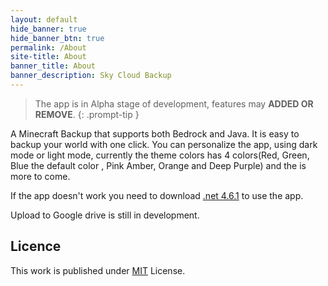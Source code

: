 ```yaml
---
layout: default
hide_banner: true
hide_banner_btn: true
permalink: /About
site-title: About
banner_title: About 
banner_description: Sky Cloud Backup
---
```

> The app is in Alpha stage of development, features may **ADDED OR REMOVE**.
{: .prompt-tip }

A Minecraft Backup that supports both Bedrock and Java. It is easy to backup your world with one click. You can
personalize the app, using dark mode or light mode, currently the theme colors has 4 colors(Red, Green, Blue the default
color , Pink Amber, Orange and Deep Purple) and the is more to come.


If the app doesn't work you need to download [.net
4.6.1](https://www.microsoft.com/en-us/download/details.aspx?id=49982) to use the app.

Upload to Google drive is still in development.

## Licence
This work is published under [MIT](https://github.com/Involts/Sky-Cloud-Backup/blob/master/LICENSE) License.
